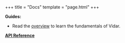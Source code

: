 +++
title = "Docs"
template = "page.html"
+++

**Guides:**
- Read the [overview](overview) to learn the fundamentals of
  Vidar.

[**API Reference**](api)
